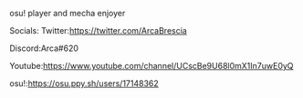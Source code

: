 osu! player and mecha enjoyer

Socials:
Twitter:https://twitter.com/ArcaBrescia

Discord:Arca#620

Youtube:https://www.youtube.com/channel/UCscBe9U68l0mX1In7uwE0yQ

osu!:https://osu.ppy.sh/users/17148362

